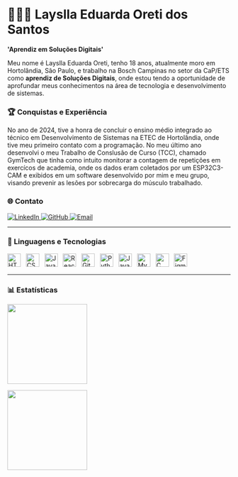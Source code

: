 # 👩🏻‍🦰 Layslla Eduarda Oreti dos Santos

**'Aprendiz em Soluções Digitais'**

Meu nome é Layslla Eduarda Oreti, tenho 18 anos, atualmente moro em Hortolândia, São Paulo, e trabalho na Bosch Campinas no setor da CaP/ETS como **aprendiz de Soluções Digitais**, onde estou tendo a oportunidade de aprofundar meus conhecimentos na área de tecnologia e desenvolvimento de sistemas.

### 🏆 Conquistas e Experiência 
No ano de 2024, tive a honra de concluir o ensino médio integrado ao técnico em Desenvolvimento de Sistemas na ETEC de Hortolândia, onde tive meu primeiro contato com a programação. No meu último ano 
desenvolvi o meu Trabalho de Conslusão de Curso (TCC), chamado GymTech que tinha como intuito monitorar a contagem de repetições em exercícos de academia, onde os dados eram coletados por um ESP32C3-CAM e exibidos em um software desenvolvido por mim e meu grupo, visando prevenir as lesões por sobrecarga do músculo trabalhado.

### 🌐 Contato

<p align="left">
    <a href="www.linkedin.com/in/layslla-oreti" target="_blank">
        <img alt="LinkedIn" title="Me siga no LinkedIn" src="https://img.shields.io/badge/LinkedIn-0077B5?style=for-the-badge&logo=linkedin&logoColor=white"/>
    </a> 
    <a href="https://github.com/LaysllaOreti" target="_blank">
        <img alt="GitHub" title="Me siga no GitHub" src="https://img.shields.io/badge/GitHub-100000?style=for-the-badge&logo=github&logoColor=white"/>
    </a>
    <a href="https://mail.google.com/mail/u/0/#inbox" target="_blank">
        <img alt="Email" title="Entre em contato" src="https://img.shields.io/badge/Gmail-D14836?style=for-the-badge&logo=gmail&logoColor=white"/>
    </a>
</p>

---

### 🤖 Linguagens e Tecnologias

<p align="left">
    <img title="HTML" alt="HTML" width="30px" src="https://cdn.jsdelivr.net/gh/devicons/devicon@latest/icons/html5/html5-original.svg" /> &nbsp;
    <img title="CSS" alt="CSS" width="30px" src="https://cdn.jsdelivr.net/gh/devicons/devicon@latest/icons/css3/css3-original.svg" /> &nbsp;
    <img title="JavaScript" alt="JavaScript" width="30px" src="https://cdn.jsdelivr.net/gh/devicons/devicon@latest/icons/javascript/javascript-original.svg" /> &nbsp;
    <img title="React" alt="React" width="30px" src="https://cdn.jsdelivr.net/gh/devicons/devicon@latest/icons/react/react-original.svg" /> &nbsp;
    <img title="Git" alt="Git" width="30px" src="https://cdn.jsdelivr.net/gh/devicons/devicon@latest/icons/git/git-original.svg" /> &nbsp;
    <img title="Python" alt="Python" width="30px" src="https://cdn.jsdelivr.net/gh/devicons/devicon@latest/icons/python/python-original.svg" /> &nbsp;
    <img title="Java" alt="Java" width="30px" src="https://cdn.jsdelivr.net/gh/devicons/devicon@latest/icons/java/java-original-wordmark.svg" /> &nbsp;
    <img title="MySQL" alt="MySQL" width="30px" src="https://cdn.jsdelivr.net/gh/devicons/devicon@latest/icons/mysql/mysql-original.svg" /> &nbsp;
    <img title="C" alt="C" width="30px" src="https://cdn.jsdelivr.net/gh/devicons/devicon@latest/icons/c/c-original.svg" /> &nbsp;
    <img title="Figma" alt="Figma" width="30px" src="https://cdn.jsdelivr.net/gh/devicons/devicon@latest/icons/figma/figma-original.svg" />&nbsp;
</p>

---

### 📊 Estatísticas

<p align="left">
    <img 
        height="180em" 
        src="https://github-readme-stats.vercel.app/api?username=LaysllaOreti&show_icons=true&theme=tokyonight&include_all_commits=true&locale=pt-br" 
    />
</p>

<p align="left">
    <img 
        height="180em" 
        src="https://github-readme-stats.vercel.app/api/top-langs/?username=LaysllaOreti&theme=tokyonight&layout=compact&custom_title=Tecnologias&langs_count=9" 
    />
</p>
